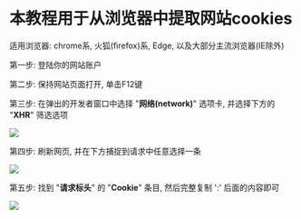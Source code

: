 # 本教程用于从浏览器中提取网站cookies

适用浏览器: chrome系, 火狐(firefox)系, Edge, 以及大部分主流浏览器(IE除外)

第一步: 登陆你的网站账户

第二步: 保持网站页面打开, 单击F12键

第三步: 在弹出的开发者窗口中选择 "**网络(network)**" 选项卡, 并选择下方的 "**XHR**" 筛选选项  

<img src="https://pic.rmb.bdstatic.com/bjh/1d8391c0610c7bb5a211b04214535d42.png">  

<br/>

第四步: 刷新网页, 并在下方捕捉到请求中任意选择一条

<img src="https://pic.rmb.bdstatic.com/bjh/8f910e5015a11bdb44df7bd300323533.png">  

<br/>

第五步: 找到 "**请求标头**" 的 "**Cookie**" 条目, 然后完整复制 ':' 后面的内容即可

<img src="https://pic.rmb.bdstatic.com/bjh/e135317bd7262e44affe81b7f0dbd68a.png">